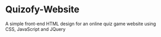 # Quizofy-Website
A simple front-end HTML design for an online quiz game website using CSS, JavaScript and JQuery
